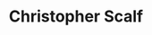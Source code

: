---
title: Christopher Scalf
qrcode: data:image/png;base64,iVBORw0KGgoAAAANSUhEUgAAAQAAAAEAAQMAAABmvDolAAAABlBMVEX///8AAABVwtN&#43;AAACAElEQVR42uyYPRLrIAyEl1FByRE4Cjfzz818FI5AScF430h2XuI3qV4VeawmE/w1NtKyC5566qn/q5kkOyANiA1knZB0jfcCAIQOjFQDuQkrkLbzgR9AyLVnItUptiKs80gbWT0C5/tROia4BSgtkw0jkuOOgPWkPdQPgMh1fGnaXwdMH/I2zp7seR1fBOTHgaOybs8UG4Tcv0n6jwPacuwoQi4mb&#43;dr1psBI3FB1idLtF3ckRg&#43;JssDgAHoWTSg01V0RbjtkYsnQDdrj9xIWxr2qq9/fgC2supiw9yTiYK0wp7vBcC6EGUgrx1gzxyJKu&#43;uAH1VdaQ2VVQbIZfddAHMSNsEVbka3lz4UDkPgLromTRD0NMmPS/Syv62B/cA7DvEqvEB0UZqF17U3gOAgaIH69maiLqN5ar2DgAkFXNVA/VyI2qi42X0XAAWSIuYr6YZhkPsbgXMYlNVDhek&#43;rfrSvxMST6A0NV42&#43;EqHYGqD3nxBTQdp6IRtEN/YPrwTklOgLIegTT0Ix0chmG&#43;FfDKen89UQ0D2N896QI4Lw8LW7ZEZ17uEh9cAOcdiLYmrCdN5f69Av114HXt1izRSbeWu2r1jQC2fKQIlcFv38EFMJIZbz2ZjtsDuAJOe6BmyG4ObKToDTgvD0WPJEsHZCvhM3ffAXjqqaeu9ScAAP///pmmkAMYU/0AAAAASUVORK5CYII=
index: false
private: true
---